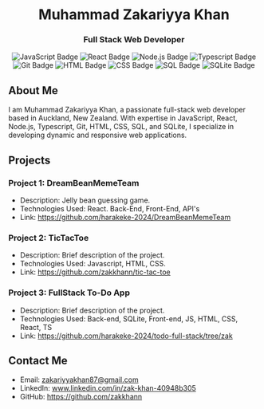 

<!-- Title -->
<h1 align="center">Muhammad Zakariyya Khan</h1>

<!-- Subtitle -->
<h3 align="center">Full Stack Web Developer</h3>

<!-- Badges -->
<p align="center">
  <img src="https://img.shields.io/badge/JavaScript-Expert-yellow" alt="JavaScript Badge" />
  <img src="https://img.shields.io/badge/React-Expert-blue" alt="React Badge" />
  <img src="https://img.shields.io/badge/Node.js-Expert-green" alt="Node.js Badge" />
  <img src="https://img.shields.io/badge/Typescript-Intermediate-blueviolet" alt="Typescript Badge" />
  <img src="https://img.shields.io/badge/Git-Intermediate-red" alt="Git Badge" />
  <img src="https://img.shields.io/badge/HTML-Expert-orange" alt="HTML Badge" />
  <img src="https://img.shields.io/badge/CSS-Expert-blue" alt="CSS Badge" />
  <img src="https://img.shields.io/badge/SQL-Intermediate-green" alt="SQL Badge" />
  <img src="https://img.shields.io/badge/SQLite-Intermediate-lightgrey" alt="SQLite Badge" />
</p>

<!-- About Me -->
## About Me
I am Muhammad Zakariyya Khan, a passionate full-stack web developer based in Auckland, New Zealand. With expertise in JavaScript, React, Node.js, Typescript, Git, HTML, CSS, SQL, and SQLite, I specialize in developing dynamic and responsive web applications.

<!-- Projects -->
## Projects
### Project 1: DreamBeanMemeTeam
- Description: Jelly bean guessing game.
- Technologies Used: React. Back-End, Front-End, API's
- Link: https://github.com/harakeke-2024/DreamBeanMemeTeam


### Project 2: TicTacToe
- Description: Brief description of the project.
- Technologies Used: Javascript, HTML, CSS.
- Link: https://github.com/zakkhann/tic-tac-toe
 

### Project 3: FullStack To-Do App
- Description: Brief description of the project.
- Technologies Used: Back-end, SQLite, Front-end, JS, HTML, CSS, React, TS
- Link: https://github.com/harakeke-2024/todo-full-stack/tree/zak

<!-- Contact Me -->
## Contact Me
- Email: zakariyyakhan87@gmail.com
- LinkedIn: www.linkedin.com/in/zak-khan-40948b305
- GitHub: https://github.com/zakkhann


